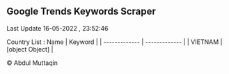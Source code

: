 

## Google Trends Keywords Scraper 
 
Last Update 16-05-2022 , 23:52:46

Country List :
 Name  | Keyword |
| ------------- | ------------- |
| VIETNAM | [object Object] |



© Abdul Muttaqin 
